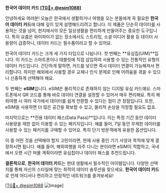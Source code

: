 **한국어 데이터 카드 [[TG💪+ @esim1088](https://t.me/s/esim1088)]**

안녕하세요 여러분! 오늘은 한국에서 생활하거나 여행을 오는 분들에게 꼭 필요한 **한국어 데이터 카드**에 대해 깊이 있게 설명해드리려고 합니다. 이 제품은 단순히 데이터를 사용하는 것을 넘어, 현지에서의 모든 일상생활을 편리하게 만들어주는 중요한 도구입니다. 특히 요즘은 와이파이가 없는 장소에서도 스트리밍, 소셜 미디어 활용 등 데이터 사용량이 급증하니, 데이터 카드는 필수품이라고 할 수 있어요.

한국어 데이터 카드는 크게 세 가지 타입으로 나뉩니다. 첫 번째는 **유심칩(UIM)**입니다. 이 카드는 스마트폰이나 태블릿에 직접 삽입하여 사용할 수 있는 전통적인 유형의 데이터 카드입니다. 간단하게 말하면, 카드를 넣으면 즉시 데이터 연결이 가능해져서 편리합니다. 하지만 해외에서 사용할 경우 교체나 인식 문제로 인해 어려움을 겪을 수 있으니 신중하게 선택해야 해요.

두 번째는 **eSIM**입니다. eSIM은 물리적으로 존재하지 않는 디지털 유심 카드예요. 스마트폰에서 QR 코드를 통해 바로 데이터 연결을 설정할 수 있어서 매우 편리해요. 특히 해외여행 시 여러 국가에서 데이터를 쉽게 전환할 수 있다는 점이 큰 장점입니다. 또한, eSIM을 사용하면 더 많은 공간을 확보할 수 있고, 물리적 손상을 걱정할 필요도 없죠.

마지막으로는 **전용 데이터 패스(Data Pass)**입니다. 이는 특정 기간 동안 데이터 사용량을 제한 없이 이용할 수 있는 패키지입니다. 예를 들어, 7일 동안 무제한 데이터를 사용할 수 있는 패키지를 구매할 수 있어요. 특히 단기 방문객에게 유용한 옵션입니다.

이 중 어떤 것을 선택해야 할지 고민이라면, 현재 사용 중인 기기 사양과 목적에 맞게 결정하시면 됩니다. 예를 들어, 해외여행을 자주 다니는 분이라면 eSIM이 적합하고, 국내에서 오랜 시간 머물 계획이라면 유심칩이나 데이터 패스를 추천드립니다.

**결론적으로**, **한국어 데이터 카드**는 현대 생활에서 필수적인 아이템입니다. 다양한 선택지를 통해 자신의 스타일에 맞는 최적의 데이터 솔루션을 찾으세요. **한국어 데이터 카드**로 언제 어디서나 편리하고 안정적인 네트워크를 즐겨보세요!

[[TG💪+ @esim1088](https://t.me/s/esim1088) ![Image](https://i.postimg.cc/Y0z9fWf4/image.png)]